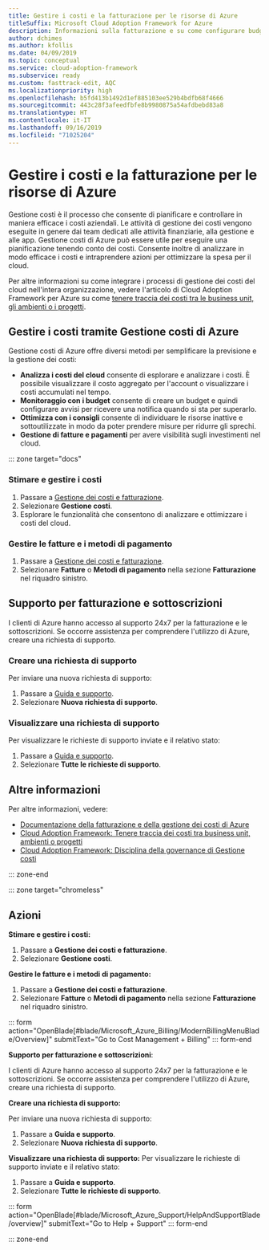 ```yaml
---
title: Gestire i costi e la fatturazione per le risorse di Azure
titleSuffix: Microsoft Cloud Adoption Framework for Azure
description: Informazioni sulla fatturazione e su come configurare budget e pagamenti per le risorse di Azure.
author: dchimes
ms.author: kfollis
ms.date: 04/09/2019
ms.topic: conceptual
ms.service: cloud-adoption-framework
ms.subservice: ready
ms.custom: fasttrack-edit, AQC
ms.localizationpriority: high
ms.openlocfilehash: b5fd413b1492d1ef885103ee529b4bdfb68f4666
ms.sourcegitcommit: 443c28f3afeedfbfe8b9980875a54afdbebd83a8
ms.translationtype: HT
ms.contentlocale: it-IT
ms.lasthandoff: 09/16/2019
ms.locfileid: "71025204"
---
```

# <a name="manage-costs-and-billing-for-your-azure-resources"></a>Gestire i costi e la fatturazione per le risorse di Azure

Gestione costi è il processo che consente di pianificare e controllare in maniera efficace i costi aziendali. Le attività di gestione dei costi vengono eseguite in genere dai team dedicati alle attività finanziarie, alla gestione e alle app. Gestione costi di Azure può essere utile per eseguire una pianificazione tenendo conto dei costi. Consente inoltre di analizzare in modo efficace i costi e intraprendere azioni per ottimizzare la spesa per il cloud.

Per altre informazioni su come integrare i processi di gestione dei costi del cloud nell'intera organizzazione, vedere l'articolo di Cloud Adoption Framework per Azure su come [tenere traccia dei costi tra le business unit, gli ambienti o i progetti](../azure-best-practices/track-costs.md).

## <a name="manage-your-costs-with-azure-cost-management"></a>Gestire i costi tramite Gestione costi di Azure

Gestione costi di Azure offre diversi metodi per semplificare la previsione e la gestione dei costi:

- **Analizza i costi del cloud** consente di esplorare e analizzare i costi. È possibile visualizzare il costo aggregato per l'account o visualizzare i costi accumulati nel tempo.
- **Monitoraggio con i budget** consente di creare un budget e quindi configurare avvisi per ricevere una notifica quando si sta per superarlo.
- **Ottimizza con i consigli** consente di individuare le risorse inattive e sottoutilizzate in modo da poter prendere misure per ridurre gli sprechi.
- **Gestione di fatture e pagamenti** per avere visibilità sugli investimenti nel cloud.

::: zone target="docs"

### <a name="predict-and-manage-costs"></a>Stimare e gestire i costi

1. Passare a [Gestione dei costi e fatturazione](https://portal.azure.com/#blade/Microsoft_Azure_Billing/ModernBillingMenuBlade/Overview).
1. Selezionare **Gestione costi**.
1. Esplorare le funzionalità che consentono di analizzare e ottimizzare i costi del cloud.

### <a name="manage-invoices-and-payment-methods"></a>Gestire le fatture e i metodi di pagamento

1. Passare a [Gestione dei costi e fatturazione](https://portal.azure.com/#blade/Microsoft_Azure_Billing/ModernBillingMenuBlade/Overview).
1. Selezionare **Fatture** o **Metodi di pagamento** nella sezione **Fatturazione** nel riquadro sinistro.

## <a name="billing-and-subscription-support"></a>Supporto per fatturazione e sottoscrizioni

I clienti di Azure hanno accesso al supporto 24x7 per la fatturazione e le sottoscrizioni. Se occorre assistenza per comprendere l'utilizzo di Azure, creare una richiesta di supporto.

### <a name="create-a-support-request"></a>Creare una richiesta di supporto

Per inviare una nuova richiesta di supporto:

1. Passare a [Guida e supporto](https://portal.azure.com/#blade/Microsoft_Azure_Support/HelpAndSupportBlade/overview).
1. Selezionare **Nuova richiesta di supporto**.

### <a name="view-a-support-request"></a>Visualizzare una richiesta di supporto

Per visualizzare le richieste di supporto inviate e il relativo stato:

1. Passare a [Guida e supporto](https://portal.azure.com/#blade/Microsoft_Azure_Support/HelpAndSupportBlade/overview).
1. Selezionare **Tutte le richieste di supporto**.

## <a name="learn-more"></a>Altre informazioni

Per altre informazioni, vedere:

- [Documentazione della fatturazione e della gestione dei costi di Azure](https://docs.microsoft.com/azure/billing)
- [Cloud Adoption Framework: Tenere traccia dei costi tra business unit, ambienti o progetti](../azure-best-practices/track-costs.md)
- [Cloud Adoption Framework: Disciplina della governance di Gestione costi](../../govern/cost-management/index.md)

::: zone-end

::: zone target="chromeless"

## <a name="actions"></a>Azioni

**Stimare e gestire i costi:**

1. Passare a **Gestione dei costi e fatturazione**.
1. Selezionare **Gestione costi**.

**Gestire le fatture e i metodi di pagamento:**

1. Passare a **Gestione dei costi e fatturazione**.
1. Selezionare **Fatture** o **Metodi di pagamento** nella sezione **Fatturazione** nel riquadro sinistro.

::: form action="OpenBlade[#blade/Microsoft_Azure_Billing/ModernBillingMenuBlade/Overview]" submitText="Go to Cost Management + Billing" ::: form-end

**Supporto per fatturazione e sottoscrizioni**:

I clienti di Azure hanno accesso al supporto 24x7 per la fatturazione e le sottoscrizioni. Se occorre assistenza per comprendere l'utilizzo di Azure, creare una richiesta di supporto.

**Creare una richiesta di supporto:**

Per inviare una nuova richiesta di supporto:

1. Passare a **Guida e supporto**.
2. Selezionare **Nuova richiesta di supporto**.

**Visualizzare una richiesta di supporto:** Per visualizzare le richieste di supporto inviate e il relativo stato:

1. Passare a **Guida e supporto**.
2. Selezionare **Tutte le richieste di supporto**.

::: form action="OpenBlade[#blade/Microsoft_Azure_Support/HelpAndSupportBlade/overview]" submitText="Go to Help + Support" ::: form-end

::: zone-end
